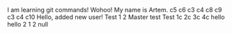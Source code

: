 I am learning git commands! Wohoo!
My name is Artem.
c5
c6
c3
c4
c8
c9
c3
c4
c10
Hello, added new user!
Test
1
2
Master test
Test
1c
2c
3c
4c
hello
hello 2
1
2 null
